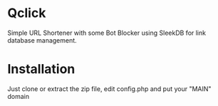 # Qclick
Simple URL Shortener with some Bot Blocker using SleekDB for link database management.

# Installation
Just clone or extract the zip file, edit config.php and put your "MAIN" domain
